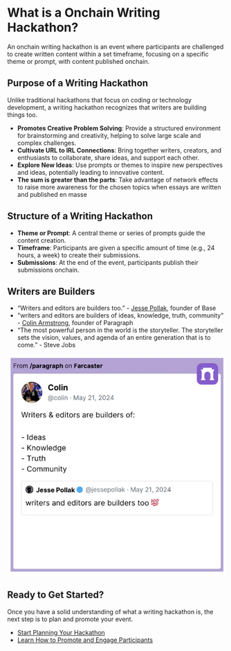 # What is a Onchain Writing Hackathon?

An onchain writing hackathon is an event where participants are challenged to create written content within a set timeframe, focusing on a specific theme or prompt, with content published onchain. 

## Purpose of a Writing Hackathon

Unlike traditional hackathons that focus on coding or technology development, a writing hackathon recognizes that writers are building things too.  

- **Promotes Creative Problem Solving**: Provide a structured environment for brainstorming and creativity, helping to solve large scale and complex challenges.
- **Cultivate URL to IRL Connections**: Bring together writers, creators, and enthusiasts to collaborate, share ideas, and support each other.
- **Explore New Ideas**: Use prompts or themes to inspire new perspectives and ideas, potentially leading to innovative content.
- **The sum is greater than the parts**: Take advantage of network effects to raise more awareness for the chosen topics when essays are written and published  en masse

## Structure of a Writing Hackathon
- **Theme or Prompt**: A central theme or series of prompts guide the content creation.
- **Timeframe**: Participants are given a specific amount of time (e.g., 24 hours, a week) to create their submissions.
- **Submissions**: At the end of the event, participants publish their submissions onchain.

## Writers are Builders

- “Writers and editors are builders too.” - [Jesse Pollak](https://warpcast.com/jessepollak), founder of Base
- "writers and editors are builders of ideas, knowledge, truth, community" -  [Colin Armstrong](https://warpcast.com/colin), founder of Paragraph
- “The most powerful person in the world is the storyteller. The storyteller sets the vision, values, and agenda of an entire generation that is to come.”  - Steve Jobs

![Writers Are Builders](../assets/images/writersarebuilders.webp)


## Ready to Get Started?

Once you have a solid understanding of what a writing hackathon is, the next step is to plan and promote your event. 

- [Start Planning Your Hackathon](planning.md)
- [Learn How to Promote and Engage Participants](promotion.md)


